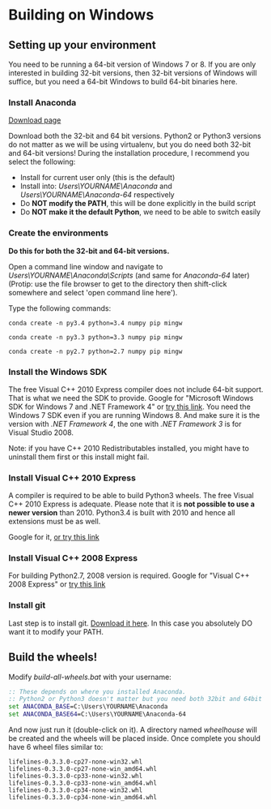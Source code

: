 # Building on Windows

## Setting up your environment

You need to be running a 64-bit version of Windows 7 or 8. If you are
only interested in building 32-bit versions, then 32-bit versions of
Windows will suffice, but you need a 64-bit Windows to build 64-bit
binaries here.

### Install Anaconda

[Download page](http://continuum.io/downloads)

Download both the 32-bit and 64 bit versions. Python2 or Python3
versions do not matter as we will be using virtualenv, but you do need
both 32-bit and 64-bit versions! During the installation procedure, I
recommend you select the following:

* Install for current user only (this is the default)
* Install into: _Users\YOURNAME\Anaconda_ and _Users\YOURNAME\Anaconda-64_ respectively
* Do **NOT modify the PATH**, this will be done explicitly in the build script
* Do **NOT make it the default Python**, we need to be able to switch easily

### Create the environments

**Do this for both the 32-bit and 64-bit versions.**

Open a command line window and navigate to
_Users\YOURNAME\Anaconda\Scripts_ (and same for _Anaconda-64_ later)
(Protip: use the file browser to get to the directory then shift-click
somewhere and select 'open command line here').

Type the following commands:

    conda create -n py3.4 python=3.4 numpy pip mingw

    conda create -n py3.3 python=3.3 numpy pip mingw

    conda create -n py2.7 python=2.7 numpy pip mingw


### Install the Windows SDK

The free Visual C++ 2010 Express compiler does not include 64-bit
support. That is what we need the SDK to provide. Google for
"Microsoft Windows SDK for Windows 7 and .NET Framework 4" or
[try this link](http://www.microsoft.com/en-us/download/details.aspx?id=8279).
You need the Windows 7 SDK even if you are running Windows 8. And make
sure it is the version with _.NET Framework 4_, the one with _.NET
Framework 3_ is for Visual Studio 2008.

Note: if you have C++ 2010 Redistributables installed, you might have
to uninstall them first or this install might fail.

### Install Visual C++ 2010 Express

A compiler is required to be able to build Python3 wheels. The free
Visual C++ 2010 Express is adequate. Please note that it is **not
possible to use a newer version** than 2010. Python3.4 is built with
2010 and hence all extensions must be as well.

Google for it, [or try this link](http://www.visualstudio.com/downloads/download-visual-studio-vs#DownloadFamilies_4)

### Install Visual C++ 2008 Express

For building Python2.7, 2008 version is required. Google for
"Visual C++ 2008 Express" or [try this link](http://go.microsoft.com/?linkid=7729279)

### Install git

Last step is to install
git. [Download it here](http://git-scm.com/download/win]). In this
case you absolutely DO want it to modify your PATH.

## Build the wheels!

Modify _build-all-wheels.bat_ with your username:

```bat
:: These depends on where you installed Anaconda.
:: Python2 or Python3 doesn't matter but you need both 32bit and 64bit versions.
set ANACONDA_BASE=C:\Users\YOURNAME\Anaconda
set ANACONDA_BASE64=C:\Users\YOURNAME\Anaconda-64
```

And now just run it (double-click on it). A directory named
_wheelhouse_ will be created and the wheels will be placed
inside. Once complete you should have 6 wheel files similar to:

    lifelines-0.3.3.0-cp27-none-win32.whl
    lifelines-0.3.3.0-cp27-none-win_amd64.whl
    lifelines-0.3.3.0-cp33-none-win32.whl
    lifelines-0.3.3.0-cp33-none-win_amd64.whl
    lifelines-0.3.3.0-cp34-none-win32.whl
    lifelines-0.3.3.0-cp34-none-win_amd64.whl
